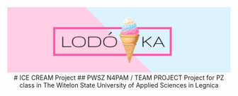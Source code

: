 <div align="center">
<img src="images/frame 2.png" alt="logo" width="550" style="text-aling: center;" />
# ICE CREAM Project
## PWSZ N4PAM / TEAM PROJECT 
Project for PZ class in The Witelon State University of Applied Sciences in Legnica
  
</div>
